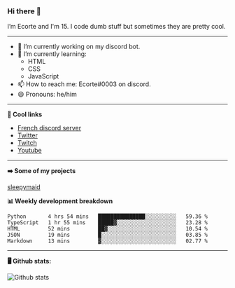 ### Hi there 👋
I’m Ecorte and I'm 15.
I code dumb stuff but sometimes they are pretty cool.

-------

- 🔭 I’m currently working on my discord bot.
- 🌱 I’m currently learning:
     - HTML
     - CSS
     - JavaScript
- 📫 How to reach me: Ecorte#0003 on discord.
- 😄 Pronouns: he/him

-------

**🔗 Cool links**

- [French discord server](https://discord.gg/8bpy2PC)
- [Twitter](https://twitter.com/Ecorteyt)
- [Twitch](https://www.twitch.tv/ecorte)
- [Youtube](https://www.youtube.com/channel/UCOLeHMtMSE4w6jpFGh1AAdA)

-------

**➡️ Some of my projects**

[sleepymaid](https://github-readme-stats.vercel.app/api/pin/?username=ecorte&repo=sleepymaid)

**📊 Weekly development breakdown**

<!--START_SECTION:waka-->
```text
Python       4 hrs 54 mins   ███████████████░░░░░░░░░░   59.36 % 
TypeScript   1 hr 55 mins    █████▓░░░░░░░░░░░░░░░░░░░   23.28 % 
HTML         52 mins         ██▓░░░░░░░░░░░░░░░░░░░░░░   10.54 % 
JSON         19 mins         █░░░░░░░░░░░░░░░░░░░░░░░░   03.85 % 
Markdown     13 mins         ▓░░░░░░░░░░░░░░░░░░░░░░░░   02.77 % 
```
<!--END_SECTION:waka-->

-------

**🖥️ Github stats:**

![Github stats](https://github-readme-stats.vercel.app/api?username=Ecorte&theme=dark&count_private=true)
